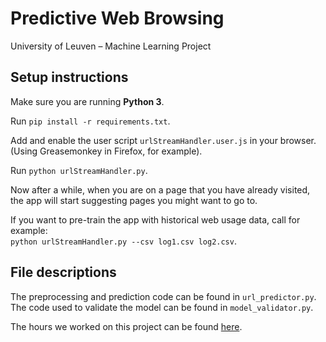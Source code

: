 # Predictive Web Browsing
University of Leuven – Machine Learning Project

## Setup instructions
Make sure you are running **Python 3**.

Run `pip install -r requirements.txt`.  

Add and enable the user script `urlStreamHandler.user.js` in your browser. (Using Greasemonkey in Firefox, for example).  

Run `python urlStreamHandler.py`. 

Now after a while, when you are on a page that you have already visited, the app will start suggesting pages you might want to go to.  

If you want to pre-train the app with historical web usage data, call for example:  
`python urlStreamHandler.py --csv log1.csv log2.csv`.


## File descriptions
The preprocessing and prediction code can be found in `url_predictor.py`.  
The code used to validate the model can be found in `model_validator.py`.

The hours we worked on this project can be found [here](https://docs.google.com/spreadsheets/d/1L8jPud9az4ppOUDhL3XCcTqYnGwVR8CMIRk6lBs5M20/edit?usp=sharing).
